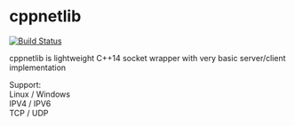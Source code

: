 # cppnetlib

[![Build Status](https://travis-ci.org/proxict/cpplibcrypto.svg?branch=develop)](https://travis-ci.org/proxict/cpplibcrypto)

cppnetlib is lightweight C++14 socket wrapper with very basic server/client implementation

Support: \
Linux / Windows \
IPV4 / IPV6 \
TCP / UDP
